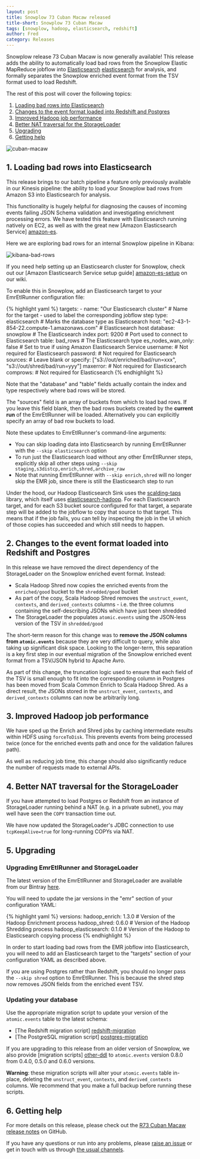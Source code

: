 ```yaml
---
layout: post
title: Snowplow 73 Cuban Macaw released
title-short: Snowplow 73 Cuban Macaw
tags: [snowplow, hadoop, elasticsearch, redshift]
author: Fred
category: Releases
---
```


Snowplow release 73 Cuban Macaw is now generally available! This release adds the ability to automatically load bad rows from the Snowplow Elastic MapReduce jobflow into [Elasticsearch] [elasticsearch] for analysis, and formally separates the Snowplow enriched event format from the TSV format used to load Redshift.

The rest of this post will cover the following topics:

1. [Loading bad rows into Elasticsearch](/blog/2015/12/04/snowplow-r73-cuban-macaw-released#elasticsearch)
2. [Changes to the event format loaded into Redshift and Postgres](/blog/2015/12/04/snowplow-r73-cuban-macaw-released#atomicEvents)
3. [Improved Hadoop job performance](/blog/2015/12/04/snowplow-r73-cuban-macaw-released#forceToDisk)
4. [Better NAT traversal for the StorageLoader](/blog/2015/12/04/snowplow-r73-cuban-macaw-released#nat)
5. [Upgrading](/blog/2015/12/04/snowplow-r73-cuban-macaw-released#upgrading)
6. [Getting help](/blog/2015/12/04/snowplow-r73-cuban-macaw-released#help)

![cuban-macaw][cuban-macaw]

<!--more-->

<h2 id="elasticsearch">1. Loading bad rows into Elasticsearch</h2>

This release brings to our batch pipeline a feature only previously available in our Kinesis pipeline: the ability to load your Snowplow bad rows from Amazon S3 into Elasticsearch for analysis.

This functionality is hugely helpful for diagnosing the causes of incoming events failing JSON Schema validation and investigating enrichment processing errors. We have tested this feature with Elasticsearch running natively on EC2, as well as with the great new [Amazon Elasticsearch Service] [amazon-es].

Here we are exploring bad rows for an internal Snowplow pipeline in Kibana:

![kibana-bad-rows][kibana-bad-rows]

If you need help setting up an Elasticsearch cluster for Snowplow, check out our [Amazon Elasticsearch Service setup guide] [amazon-es-setup] on our wiki.

To enable this in Snowplow, add an Elasticsearch target to your EmrEtlRunner configuration file:

{% highlight yaml %}
  targets:
    - name: "Our Elasticsearch cluster" # Name for the target - used to label the corresponding jobflow step
      type: elasticsearch # Marks the database type as Elasticsearch
      host: "ec2-43-1-854-22.compute-1.amazonaws.com" # Elasticsearch host
      database: snowplow # The Elasticsearch index
      port: 9200 # Port used to connect to Elasticsearch
      table: bad_rows # The Elasticsearch type
      es_nodes_wan_only: false # Set to true if using Amazon Elasticsearch Service
      username: # Not required for Elasticsearch
      password: # Not required for Elasticsearch
      sources: # Leave blank or specify: ["s3://out/enriched/bad/run=xxx", "s3://out/shred/bad/run=yyy"]
      maxerror:  # Not required for Elasticsearch
      comprows: # Not required for Elasticsearch
{% endhighlight %}

Note that the "database" and "table" fields actually contain the index and type respectively where bad rows will be stored.

The "sources" field is an array of buckets from which to load bad rows. If you leave this field blank, then the bad rows buckets created by the **current run** of the EmrEtlRunner will be loaded. Alternatively you can explicitly specify an array of bad row buckets to load.

Note these updates to EmrEtlRunner's command-line arguments:

* You can skip loading data into Elasticsearch by running EmrEtlRunner with the `--skip elasticsearch` option
* To run just the Elasticsearch load without any other EmrEtlRunner steps, explicitly skip all other steps using `--skip staging,s3distcp,enrich,shred,archive_raw`
* Note that running EmrEtlRunner with `--skip enrich,shred` will no longer skip the EMR job, since there is still the Elasticsearch step to run

Under the hood, our Hadoop Elasticsearch Sink uses the [scalding-taps][scalding-taps] library, which itself uses [elasticsearch-hadoop][elasticsearch-hadoop]. For each Elasticsearch target, and for each S3 bucket source configured for that target, a separate step will be added to the jobflow to copy that source to that target. This means that if the job fails, you can tell by inspecting the job in the UI which of those copies has succeeded and which still needs to happen.

<h2 id="atomicEvents">2. Changes to the event format loaded into Redshift and Postgres</h2>

In this release we have removed the direct dependency of the StorageLoader on the Snowplow enriched event format. Instead:

* Scala Hadoop Shred now copies the enriched events from the `enriched/good` bucket to the `shredded/good` bucket
* As part of the copy, Scala Hadoop Shred removes the `unstruct_event`, `contexts`, and `derived_contexts` columns - i.e. the three columns containing the self-describing JSONs which have just been shredded
* The StorageLoader the populates `atomic.events` using the JSON-less version of the TSV in `shredded/good`

The short-term reason for this change was to **remove the JSON columns from `atomic.events`** because they are very difficult to query, while also taking up significant disk space. Looking to the longer-term, this separation is a key first step in our eventual migration of the Snowplow enriched event format from a TSV/JSON hybrid to Apache Avro.

As part of this change, the truncation logic used to ensure that each field of the TSV is small enough to fit into the corresponding column in Postgres has been moved from Scala Common Enrich to Scala Hadoop Shred. As a direct result, the JSONs stored in the `unstruct_event`, `contexts`, and `derived_contexts` columns can now be arbitrarily long.

<h2 id="forceToDisk">3. Improved Hadoop job performance</h2>

We have sped up the Enrich and Shred jobs by caching intermediate results within HDFS using `forceToDisk`. This prevents events from being processed twice (once for the enriched events path and once for the validation failures path).

As well as reducing job time, this change should also significantly reduce the number of requests made to external APIs.

<h2 id="nat">4. Better NAT traversal for the StorageLoader</h2>

If you have attempted to load Postgres or Redshift from an instance of StorageLoader running behind a NAT (e.g. in a private subnet), you may well have seen the `COPY` transaction time out.

We have now updated the StorageLoader's JDBC connection to use `tcpKeepAlive=true` for long-running COPYs via NAT.

<h2 id="upgrading">5. Upgrading</h2>

<h3>Upgrading EmrEtlRunner and StorageLoader</h3>

The latest version of the EmrEtlRunner and StorageLoader are available from our Bintray [here][app-dl].

You will need to update the jar versions in the "emr" section of your configuration YAML:

{% highlight yaml %}
  versions:
    hadoop_enrich: 1.3.0 # Version of the Hadoop Enrichment process
    hadoop_shred: 0.6.0 # Version of the Hadoop Shredding process
    hadoop_elasticsearch: 0.1.0 # Version of the Hadoop to Elasticsearch copying process
{% endhighlight %}

In order to start loading bad rows from the EMR jobflow into Elasticsearch, you will need to add an Elasticsearch target to the "targets" section of your configuration YAML as described above.

If you are using Postgres rather than Redshift, you should no longer pass the `--skip shred` option to EmrEtlRunner. This is because the shred step now removes JSON fields from the enriched event TSV.

<h3>Updating your database</h3>

Use the appropriate migration script to update your version of the `atomic.events` table to the latest schema:

* [The Redshift migration script] [redshift-migration]
* [The PostgreSQL migration script] [postgres-migration]

If you are upgrading to this release from an older version of Snowplow, we also provide [migration scripts] [other-ddl] to `atomic.events` version 0.8.0 from 0.4.0, 0.5.0 and 0.6.0 versions.

**Warning**: these migration scripts will alter your `atomic.events` table in-place, deleting the `unstruct_event`, `contexts`, and `derived_contexts` columns. We recommend that you make a full backup before running these scripts.

<h2 id="help">6. Getting help</h2>

For more details on this release, please check out the [R73 Cuban Macaw release notes][r73-release] on GitHub.

If you have any questions or run into any problems, please [raise an issue][issues] or get in touch with us through [the usual channels][talk-to-us].

[cuban-macaw]: /assets/img/blog/2015/12/cuban-macaw.jpg
[kibana-bad-rows]: /assets/img/blog/2015/12/r73-kibana-badrows-screenshot.png

[elasticsearch]: https://www.elastic.co/
[amazon-es]: https://aws.amazon.com/elasticsearch-service/

[app-dl]: http://dl.bintray.com/snowplow/snowplow-generic/snowplow_emr_r73_cuban_macaw.zip
[redshift-migration]: https://github.com/snowplow/snowplow/blob/master/4-storage/redshift-storage/sql/migrate_0.7.0_to_0.8.0.sql
[postgres-migration]: https://github.com/snowplow/snowplow/blob/master/4-storage/postgres-storage/sql/migrate_0.6.0_to_0.7.0.sql
[scalding-taps]: https://github.com/scalding-io/scalding-taps
[elasticsearch-hadoop]: https://github.com/elastic/elasticsearch-hadoop

[amazon-es-setup]: https://github.com/snowplow/snowplow/wiki/Setting-up-Amazon-Elasticsearch-Service

[other-ddl]: https://github.com/snowplow/snowplow/tree/master/4-storage/redshift-storage/sql

[r73-release]: https://github.com/snowplow/snowplow/releases/tag/r73-cuban-macaw
[issues]: https://github.com/snowplow/snowplow/issues
[talk-to-us]: https://github.com/snowplow/snowplow/wiki/Talk-to-us
